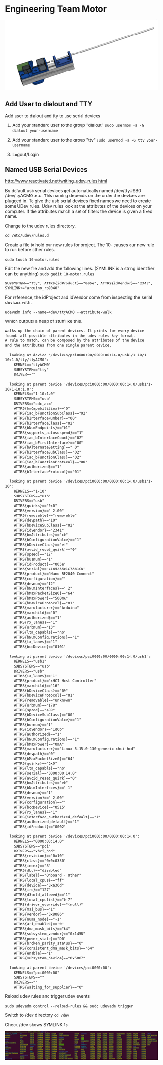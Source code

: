 # Engineering Team Motor

![MotorAssembly.png](images%2FMotorAssembly.png)

## Add User to dialout and TTY
Add user to dialout and tty to use serial devices

1. Add your standard user to the group "dialout"
`sudo usermod -a -G dialout your-username`

2. Add your standard user to the group "tty"
`sudo usermod -a -G tty your-username`

3. Logout/Login

## Named USB Serial Devices

http://www.reactivated.net/writing_udev_rules.html

By default usb serial devices get automatically named /dev/ttyUSB0 /dev/ttyACM0 .etc. 
This naming depends on the order the devices are plugged in. 
To give the usb serial devices fixed names we need to create some UDev rules.
Udev rules look at the attributes of the devices on your computer. If the attributes match a set of filters the device is given a fixed name.

Change to the udev rules directory.

`cd /etc/udev/rules.d`

Create a file to hold our new rules for project. The 10- causes our new rule to run before other rules.

`sudo touch 10-motor.rules`

Edit the new file and add the following lines. (SYMLINK is a string identifier can be anything)
`sudo gedit 10-motor.rules`

```
SUBSYSTEM=="tty", ATTRS{idProduct}=="005e", ATTRS{idVendor}=="2341", SYMLINK+="arduino_rp2040"
```

For reference, the idProject and idVendor come from inspecting the serial devices with.

`udevadm info --name=/dev/ttyACM0 --attribute-walk`

Which outputs a heap of stuff like this.

```Udevadm info starts with the device specified by the devpath and then
walks up the chain of parent devices. It prints for every device
found, all possible attributes in the udev rules key format.
A rule to match, can be composed by the attributes of the device
and the attributes from one single parent device.

  looking at device '/devices/pci0000:00/0000:00:14.0/usb1/1-10/1-10:1.0/tty/ttyACM0':
    KERNEL=="ttyACM0"
    SUBSYSTEM=="tty"
    DRIVER==""

  looking at parent device '/devices/pci0000:00/0000:00:14.0/usb1/1-10/1-10:1.0':
    KERNELS=="1-10:1.0"
    SUBSYSTEMS=="usb"
    DRIVERS=="cdc_acm"
    ATTRS{bmCapabilities}=="6"
    ATTRS{iad_bFunctionSubClass}=="02"
    ATTRS{bInterfaceNumber}=="00"
    ATTRS{bInterfaceClass}=="02"
    ATTRS{bNumEndpoints}=="01"
    ATTRS{supports_autosuspend}=="1"
    ATTRS{iad_bInterfaceCount}=="02"
    ATTRS{iad_bFirstInterface}=="00"
    ATTRS{bAlternateSetting}==" 0"
    ATTRS{bInterfaceSubClass}=="02"
    ATTRS{iad_bFunctionClass}=="02"
    ATTRS{iad_bFunctionProtocol}=="00"
    ATTRS{authorized}=="1"
    ATTRS{bInterfaceProtocol}=="01"

  looking at parent device '/devices/pci0000:00/0000:00:14.0/usb1/1-10':
    KERNELS=="1-10"
    SUBSYSTEMS=="usb"
    DRIVERS=="usb"
    ATTRS{quirks}=="0x0"
    ATTRS{version}==" 2.00"
    ATTRS{removable}=="removable"
    ATTRS{devpath}=="10"
    ATTRS{bDeviceSubClass}=="02"
    ATTRS{idVendor}=="2341"
    ATTRS{bmAttributes}=="c0"
    ATTRS{bConfigurationValue}=="1"
    ATTRS{bDeviceClass}=="ef"
    ATTRS{avoid_reset_quirk}=="0"
    ATTRS{speed}=="12"
    ATTRS{busnum}=="1"
    ATTRS{idProduct}=="005e"
    ATTRS{serial}=="416523501C7861C8"
    ATTRS{product}=="Nano RP2040 Connect"
    ATTRS{configuration}==""
    ATTRS{devnum}=="12"
    ATTRS{bNumInterfaces}==" 2"
    ATTRS{bMaxPacketSize0}=="64"
    ATTRS{bMaxPower}=="500mA"
    ATTRS{bDeviceProtocol}=="01"
    ATTRS{manufacturer}=="Arduino"
    ATTRS{maxchild}=="0"
    ATTRS{authorized}=="1"
    ATTRS{rx_lanes}=="1"
    ATTRS{urbnum}=="13"
    ATTRS{ltm_capable}=="no"
    ATTRS{bNumConfigurations}=="1"
    ATTRS{tx_lanes}=="1"
    ATTRS{bcdDevice}=="0101"

  looking at parent device '/devices/pci0000:00/0000:00:14.0/usb1':
    KERNELS=="usb1"
    SUBSYSTEMS=="usb"
    DRIVERS=="usb"
    ATTRS{tx_lanes}=="1"
    ATTRS{product}=="xHCI Host Controller"
    ATTRS{maxchild}=="16"
    ATTRS{bDeviceClass}=="09"
    ATTRS{bDeviceProtocol}=="01"
    ATTRS{removable}=="unknown"
    ATTRS{urbnum}=="178"
    ATTRS{speed}=="480"
    ATTRS{bDeviceSubClass}=="00"
    ATTRS{bConfigurationValue}=="1"
    ATTRS{busnum}=="1"
    ATTRS{idVendor}=="1d6b"
    ATTRS{authorized}=="1"
    ATTRS{bNumConfigurations}=="1"
    ATTRS{bMaxPower}=="0mA"
    ATTRS{manufacturer}=="Linux 5.15.0-130-generic xhci-hcd"
    ATTRS{devpath}=="0"
    ATTRS{bMaxPacketSize0}=="64"
    ATTRS{quirks}=="0x0"
    ATTRS{ltm_capable}=="no"
    ATTRS{serial}=="0000:00:14.0"
    ATTRS{avoid_reset_quirk}=="0"
    ATTRS{bmAttributes}=="e0"
    ATTRS{bNumInterfaces}==" 1"
    ATTRS{devnum}=="1"
    ATTRS{version}==" 2.00"
    ATTRS{configuration}==""
    ATTRS{bcdDevice}=="0515"
    ATTRS{rx_lanes}=="1"
    ATTRS{interface_authorized_default}=="1"
    ATTRS{authorized_default}=="1"
    ATTRS{idProduct}=="0002"

  looking at parent device '/devices/pci0000:00/0000:00:14.0':
    KERNELS=="0000:00:14.0"
    SUBSYSTEMS=="pci"
    DRIVERS=="xhci_hcd"
    ATTRS{revision}=="0x10"
    ATTRS{class}=="0x0c0330"
    ATTRS{index}=="3"
    ATTRS{dbc}=="disabled"
    ATTRS{label}=="Onboard - Other"
    ATTRS{local_cpus}=="ff"
    ATTRS{device}=="0xa36d"
    ATTRS{irq}=="127"
    ATTRS{d3cold_allowed}=="1"
    ATTRS{local_cpulist}=="0-7"
    ATTRS{driver_override}=="(null)"
    ATTRS{msi_bus}=="1"
    ATTRS{vendor}=="0x8086"
    ATTRS{numa_node}=="-1"
    ATTRS{ari_enabled}=="0"
    ATTRS{dma_mask_bits}=="64"
    ATTRS{subsystem_vendor}=="0x1458"
    ATTRS{power_state}=="D0"
    ATTRS{broken_parity_status}=="0"
    ATTRS{consistent_dma_mask_bits}=="64"
    ATTRS{enable}=="1"
    ATTRS{subsystem_device}=="0x5007"

  looking at parent device '/devices/pci0000:00':
    KERNELS=="pci0000:00"
    SUBSYSTEMS==""
    DRIVERS==""
    ATTRS{waiting_for_supplier}=="0"
```

Reload udev rules and trigger udev events

`sudo udevadm control --reload-rules && sudo udevadm trigger`

Switch to /dev directory
`cd /dev`

Check /dev shows SYMLINK 
`ls`

![dev.png](images%2Fdev.png)

